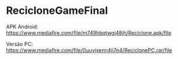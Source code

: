# RecicloneGameFinal


APK Android: https://www.mediafire.com/file/m749hbqtwgj48jh/Reciclone.apk/file

Versão PC: https://www.mediafire.com/file/0uuyjxenn4ji7n4/ReciclonePC.rar/file
